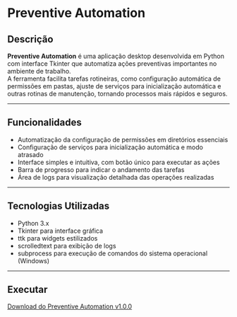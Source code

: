 # Preventive Automation

## Descrição

**Preventive Automation** é uma aplicação desktop desenvolvida em Python com interface Tkinter que automatiza ações preventivas importantes no ambiente de trabalho.  
A ferramenta facilita tarefas rotineiras, como configuração automática de permissões em pastas, ajuste de serviços para inicialização automática e outras rotinas de manutenção, tornando processos mais rápidos e seguros.

---

## Funcionalidades

- Automatização da configuração de permissões em diretórios essenciais  
- Configuração de serviços para inicialização automática e modo atrasado  
- Interface simples e intuitiva, com botão único para executar as ações  
- Barra de progresso para indicar o andamento das tarefas  
- Área de logs para visualização detalhada das operações realizadas  

---

## Tecnologias Utilizadas

- Python 3.x  
- Tkinter para interface gráfica  
- ttk para widgets estilizados  
- scrolledtext para exibição de logs  
- subprocess para execução de comandos do sistema operacional (Windows)

---

## Executar

[Download do Preventive Automation v1.0.0](https://github.com/user-attachments/files/21174784/aplicar_permissoes.zip) 
